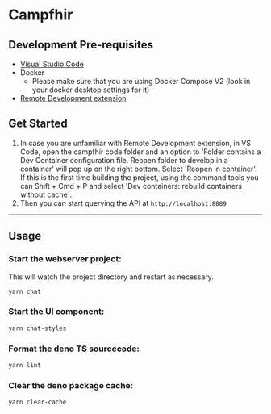 # Campfhir

## Development Pre-requisites

- [Visual Studio Code](https://code.visualstudio.com/Download)
- Docker
  - Please make sure that you are using Docker Compose V2 (look in your docker
    desktop settings for it)
- [Remote Development extension](https://marketplace.visualstudio.com/items?itemName=ms-vscode-remote.vscode-remote-extensionpack)

## Get Started

1. In case you are unfamiliar with Remote Development extension, in VS Code,
   open the campfhir code folder and an option to 'Folder contains a Dev
   Container configuration file. Reopen folder to develop in a container' will
   pop up on the right bottom. Select 'Reopen in container'. If this is the
   first time building the project, using the command tools you can Shift +
   Cmd + P and select 'Dev containers: rebuild containers without cache`.
2. Then you can start querying the API at `http://localhost:8889`

---

## Usage

### Start the webserver project:
This will watch the project directory and restart as necessary.
```
yarn chat
```

### Start the UI component:
```
yarn chat-styles
```

### Format the deno TS sourcecode:
```
yarn lint
```

### Clear the deno package cache:
```
yarn clear-cache
```
